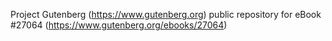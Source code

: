 Project Gutenberg (https://www.gutenberg.org) public repository for eBook #27064 (https://www.gutenberg.org/ebooks/27064)
